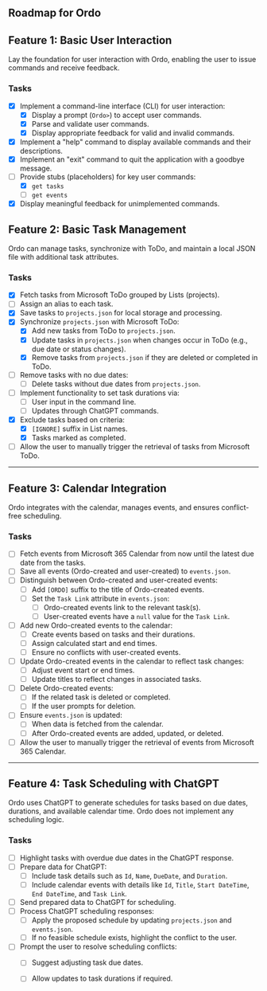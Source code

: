 ﻿## Roadmap for Ordo

## Feature 1: Basic User Interaction
Lay the foundation for user interaction with Ordo, enabling the user to issue commands and receive feedback.

### Tasks
- [x] Implement a command-line interface (CLI) for user interaction:
  - [x] Display a prompt (`Ordo>`) to accept user commands.
  - [x] Parse and validate user commands.
  - [x] Display appropriate feedback for valid and invalid commands.
- [x] Implement a "help" command to display available commands and their descriptions.
- [x] Implement an "exit" command to quit the application with a goodbye message.
- [ ] Provide stubs (placeholders) for key user commands:
  - [x] `get tasks`
  - [ ] `get events`
- [x] Display meaningful feedback for unimplemented commands.

## Feature 2: Basic Task Management
Ordo can manage tasks, synchronize with ToDo, and maintain a local JSON file with additional task attributes.

### Tasks
- [x] Fetch tasks from Microsoft ToDo grouped by Lists (projects).
- [ ] Assign an alias to each task.
- [x] Save tasks to `projects.json` for local storage and processing.
- [x] Synchronize `projects.json` with Microsoft ToDo:
  - [x] Add new tasks from ToDo to `projects.json`.
  - [x] Update tasks in `projects.json` when changes occur in ToDo (e.g., due date or status changes).
  - [x] Remove tasks from `projects.json` if they are deleted or completed in ToDo.
- [ ] Remove tasks with no due dates:
  - [ ] Delete tasks without due dates from `projects.json`.
- [ ] Implement functionality to set task durations via:
  - [ ] User input in the command line.
  - [ ] Updates through ChatGPT commands.
- [x] Exclude tasks based on criteria:
  - [x] `[IGNORE]` suffix in List names.
  - [x] Tasks marked as completed.
- [ ] Allow the user to manually trigger the retrieval of tasks from Microsoft ToDo.

---

## Feature 3: Calendar Integration
Ordo integrates with the calendar, manages events, and ensures conflict-free scheduling.

### Tasks
- [ ] Fetch events from Microsoft 365 Calendar from now until the latest due date from the tasks.
- [ ] Save all events (Ordo-created and user-created) to `events.json`.
- [ ] Distinguish between Ordo-created and user-created events:
  - [ ] Add `[ORDO]` suffix to the title of Ordo-created events.
  - [ ] Set the `Task Link` attribute in `events.json`:
    - [ ] Ordo-created events link to the relevant task(s).
    - [ ] User-created events have a `null` value for the `Task Link`.
- [ ] Add new Ordo-created events to the calendar:
  - [ ] Create events based on tasks and their durations.
  - [ ] Assign calculated start and end times.
  - [ ] Ensure no conflicts with user-created events.
- [ ] Update Ordo-created events in the calendar to reflect task changes:
  - [ ] Adjust event start or end times.
  - [ ] Update titles to reflect changes in associated tasks.
- [ ] Delete Ordo-created events:
  - [ ] If the related task is deleted or completed.
  - [ ] If the user prompts for deletion.
- [ ] Ensure `events.json` is updated:
  - [ ] When data is fetched from the calendar.
  - [ ] After Ordo-created events are added, updated, or deleted.
- [ ] Allow the user to manually trigger the retrieval of events from Microsoft 365 Calendar.

---

## Feature 4: Task Scheduling with ChatGPT
Ordo uses ChatGPT to generate schedules for tasks based on due dates, durations, and available calendar time. Ordo does not implement any scheduling logic.

### Tasks
- [ ] Highlight tasks with overdue due dates in the ChatGPT response.
- [ ] Prepare data for ChatGPT:
  - [ ] Include task details such as `Id`, `Name`, `DueDate`, and `Duration`.
  - [ ] Include calendar events with details like `Id`, `Title`, `Start DateTime`, `End DateTime`, and `Task Link`.
- [ ] Send prepared data to ChatGPT for scheduling.
- [ ] Process ChatGPT scheduling responses:
  - [ ] Apply the proposed schedule by updating `projects.json` and `events.json`.
  - [ ] If no feasible schedule exists, highlight the conflict to the user.
- [ ] Prompt the user to resolve scheduling conflicts:
  - [ ] Suggest adjusting task due dates.
  - [ ] Allow updates to task durations if required.

